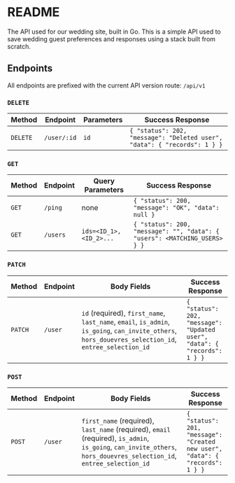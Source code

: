 # README

The API used for our wedding site, built in Go. This is a simple API used to save wedding guest preferences
and responses using a stack built from scratch.

## Endpoints

All endpoints are prefixed with the current API version route: `/api/v1`

### `DELETE`

| Method | Endpoint | Parameters | Success Response |
| ------ | -------- | ---------------- | ---------------- |
| `DELETE` | `/user/:id` | `id` | `{ "status": 202, "message": "Deleted user", "data": { "records": 1 } }` |

### `GET`

| Method | Endpoint | Query Parameters | Success Response |
| ------ | -------- | ---------------- | ---------------- |
| `GET` | `/ping` | none | `{ "status": 200, "message": "OK", "data": null }` |
| `GET` | `/users` | `ids=<ID_1>,<ID_2>...` | `{ "status": 200, "message": "", "data": { "users": <MATCHING_USERS> } }` |

### `PATCH`

| Method | Endpoint | Body Fields | Success Response |
| ------ | -------- | ----------- | ---------------- |
| `PATCH` | `/user` | `id` (required), `first_name`, `last_name`, `email`, `is_admin`, `is_going`, `can_invite_others`, `hors_douevres_selection_id`, `entree_selection_id`  | `{ "status": 202, "message": "Updated user", "data": { "records": 1 } }` |

### `POST`

| Method | Endpoint | Body Fields | Success Response |
| ------ | -------- | ----------- | ---------------- |
| `POST` | `/user` | `first_name` (required), `last_name` (required), `email` (required), `is_admin`, `is_going`, `can_invite_others`, `hors_douevres_selection_id`, `entree_selection_id` | `{ "status": 201, "message": "Created new user", "data": { "records": 1 } }` |
